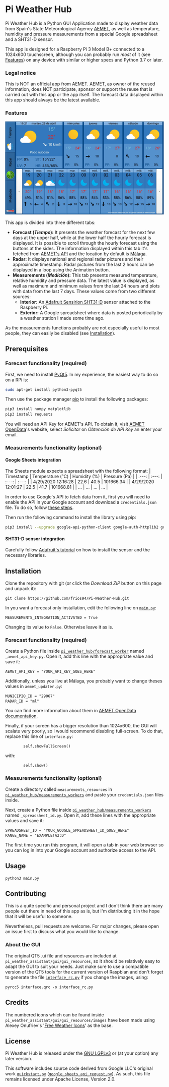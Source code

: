 # Pi Weather Hub

Pi Weather Hub is a Python GUI Application made to display weather data from Spain's State Meteorological Agency [AEMET](https://www.aemet.es), as well as temperature, humidity and pressure measurements from a special Google spreadsheet and a SHT31-D sensor.

This app is designed for a Raspberry Pi 3 Model B+ connected to a 1024x600 touchscreen, although you can probably run *most* of it (see [Features](#Features)) on any device with similar or higher specs and Python 3.7 or later.

### Legal notice
This is NOT an official app from AEMET. AEMET, as owner of the reused information, does NOT participate, sponsor or support the reuse that is carried out with this app or the app itself. The forecast data displayed within this app should always be the latest available.

### Features 
![Demo](demo.gif)

This app is divided into three different tabs:
* **Forecast (_Tiempo_):** It presents the weather forecast for the next few days at the upper half, while at the lower half the hourly forecast is displayed. It is possible to scroll through the hourly forecast using the buttons at the sides. The information displayed within this tab it's fetched from [AEMET's API](https://opendata.aemet.es) and the location by default is [Málaga](http://www.malagaturismo.com/en).
* **Radar:** It displays national and regional radar pictures and their approximate timestamp. Radar pictures from the last 2 hours can be displayed in a loop using the Animation button.
* **Measurements (_Medición_):** This tab presents measured temperature, relative humidity and pressure data. The latest value is displayed, as well as maximum and minimum values from the last 24 hours and plots with data from the last 7 days. These values come from two different sources:
  * **Interior:** An [Adafruit Sensirion SHT31-D](https://www.adafruit.com/product/2857) sensor attached to the Raspberry Pi.
  * **Exterior:** A Google spreadsheet where data is posted periodically by a weather station I made some time ago.

As the measurements functions probably are not especially useful to most people, they can easily be disabled (see [Installation](#Installation)).

## Prerequisites
### Forecast functionality (required)
First, we need to install [PyQt5](https://www.riverbankcomputing.com/software/pyqt/download5). In my experience, the easiest way to do so on a RPi is:

```bash
sudo apt-get install python3-pyqt5
```

Then use the package manager [pip](https://pip.pypa.io/en/stable/) to install the following packages:

```bash
pip3 install numpy matplotlib
pip3 install requests
```
You will need an API Key for AEMET's API. To obtain it, visit [AEMET OpenData](https://opendata.aemet.es)'s website, select *Solicitar* on *Obtención de API Key* an enter your email.

### Measurements functionality (optional)
#### Google Sheets integration
The Sheets module expects a spreadsheet with the following format:
| Timestamp | Temperature (°C) | Humidity (%) | Pressure (Pa) |
| :---: | :---: | :---: | :---: |
| 4/29/2020 12:16:28 | 22.6 | 40.5 | 101666.34 |
| 4/29/2020 12:01:27 | 22.5 | 41.7 | 101668.81 |
| ... | ... | ... | ... |

In order to use Google's API to fetch data from it, first you will need to enable the API in your Google account and download a `credentials.json` file. To do so, follow [these steps](https://developers.google.com/sheets/api/quickstart/python#step_1_turn_on_the).

Then run the following command to install the library using pip:
```bash
pip3 install --upgrade google-api-python-client google-auth-httplib2 google-auth-oauthlib
```
#### SHT31-D sensor integration
Carefully follow [Adafruit's tutorial](https://learn.adafruit.com/adafruit-sht31-d-temperature-and-humidity-sensor-breakout/python-circuitpython#python-installation-of-sht31d-library-5-6) on how to install the sensor and the necessary libraries.

## Installation
Clone the repository with git (or click the *Download ZIP* button on this page and unpack it):
```
git clone https://github.com/frios94/Pi-Weather-Hub.git
```
In you want a forecast only installation, edit the following line on [`main.py`](pi_weather_hub/main.py):
```
MEASUREMENTS_INTEGRATION_ACTIVATED = True
```
Changing its value to `False`. Otherwise leave it as is.
### Forecast functionality (required)
Create a Python file inside [`pi_weather_hub/forecast_worker`](pi_weather_hub/forecast_worker) named `_aemet_api_key.py`. Open it, add this line with the appropriate value and save it:
```
AEMET_API_KEY = "YOUR_API_KEY_GOES_HERE"
```
Additionally, unless you live at Málaga, you probably want to change theses values in `aemet_updater.py`:
```
MUNICIPIO_ID = "29067"
RADAR_ID = "ml"
```
You can find more information about them in [AEMET OpenData documentation](https://opendata.aemet.es/dist/index.html).

Finally, if your screen has a bigger resolution than 1024x600, the GUI will scalate very poorly, so I would recommend disabling full-screen. To do that, replace this line of `interface.py`:
```
        self.showFullScreen()
```
with:
```
        self.show()
```

### Measurements functionality (optional)
Create a directory called `measurements_resources` in [`pi_weather_hub/measurements_workers`](pi_weather_hub/measurements_workers) and paste your `credentials.json` files inside.

Next, create a Python file inside [`pi_weather_hub/measurements_workers`](pi_weather_hub/measurements_workers) named `_spreadsheet_id.py`. Open it, add these lines with the appropriate values and save it:
```
SPREADSHEET_ID = "YOUR_GOOGLE_SPREADSHEET_ID_GOES_HERE"
RANGE_NAME = "EXAMPLE!A2:D"
```
The first time you run this program, it will open a tab in your web browser so you can log in into your Google account and authorize access to the API.

## Usage

```
python3 main.py
```

## Contributing
This is a quite specific and personal project and I don't think there are many people out there in need of this app as is, but I'm distributing it in the hope that it will be useful to someone.

Nevertheless, pull requests are welcome. For major changes, please open an issue first to discuss what you would like to change.
### About the GUI
The original QT5 .ui file and resources are included at `pi_weather_assistant/gui/gui_resources`, so it should be relatively easy to adapt the GUI to suit your needs. Just make sure to use a compatible version of the QT5 tools for the current version of Raspbian and don't forget to generate the file [`interface_rc.py`](pi_weather_hub/gui/gui_resources/interface_rc.py) if you change the images, using:
```
pyrcc5 interface.qrc -o interface_rc.py
```

## Credits
The numbered icons which can be found inside `pi_weather_assistant/gui/gui_resources/images` have been made using Alexey Onufriev's '[Free Weather Icons](https://dribbble.com/shots/3761552-Free-Weather-Icons)' as the base.

## License
Pi Weather Hub is released under the [GNU LGPLv3](https://choosealicense.com/licenses/lgpl-3.0/) or (at your option) any later version.

This software includes source code derived from Google LLC's original work [`quickstart.py`](https://github.com/gsuitedevs/python-samples/blob/master/sheets/quickstart/quickstart.py) ([`google_sheets_api_request.py`](pi_weather_hub/measurements_workers/measurements_modules/google_sheets_api_request.py)). As such, this file remains licensed under Apache License, Version 2.0.
